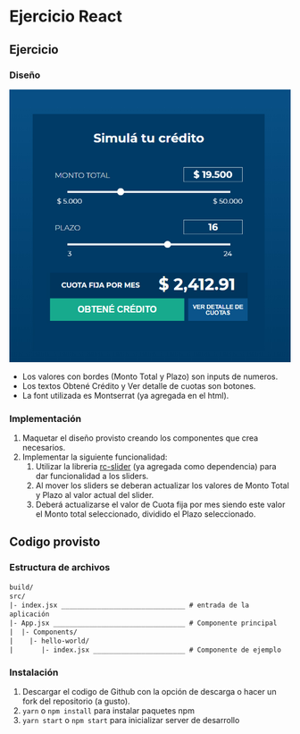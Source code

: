 # Ejercicio React

## Ejercicio

### Diseño

![UI](/ejercicio.jpg?raw=true)

- Los valores con bordes (Monto Total y Plazo) son inputs de numeros.
- Los textos Obtené Crédito y Ver detalle de cuotas son botones.
- La font utilizada es Montserrat (ya agregada en el html).

### Implementación

1. Maquetar el diseño provisto creando los componentes que crea necesarios.
2. Implementar la siguiente funcionalidad:
   1. Utilizar la libreria [rc-slider](http://react-component.github.io/slider/) (ya agregada como dependencia) para dar funcionalidad a los sliders.
   2. Al mover los sliders se deberan actualizar los valores de Monto Total y Plazo al valor actual del slider.
   3. Deberá actualizarse el valor de Cuota fija por mes siendo este valor el Monto total seleccionado, dividido el Plazo seleccionado.

## Codigo provisto

### Estructura de archivos

```
build/
src/
|- index.jsx _______________________________ # entrada de la aplicación
|- App.jsx _________________________________ # Componente principal
|  |- Components/
|    |- hello-world/
|       |- index.jsx _______________________ # Componente de ejemplo
```

### Instalación

1. Descargar el codigo de Github con la opción de descarga o hacer un fork del repositorio (a gusto).
2. `yarn` o `npm install` para instalar paquetes npm
3. `yarn start` o `npm start` para inicializar server de desarrollo
